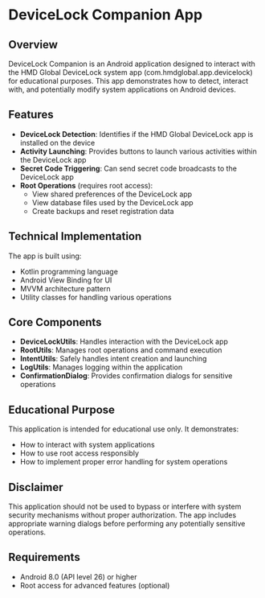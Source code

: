 # DeviceLock Companion App

## Overview

DeviceLock Companion is an Android application designed to interact with the HMD Global DeviceLock system app (com.hmdglobal.app.devicelock) for educational purposes. This app demonstrates how to detect, interact with, and potentially modify system applications on Android devices.

## Features

- **DeviceLock Detection**: Identifies if the HMD Global DeviceLock app is installed on the device
- **Activity Launching**: Provides buttons to launch various activities within the DeviceLock app
- **Secret Code Triggering**: Can send secret code broadcasts to the DeviceLock app
- **Root Operations** (requires root access):
  - View shared preferences of the DeviceLock app
  - View database files used by the DeviceLock app
  - Create backups and reset registration data

## Technical Implementation

The app is built using:
- Kotlin programming language
- Android View Binding for UI
- MVVM architecture pattern
- Utility classes for handling various operations

## Core Components

- **DeviceLockUtils**: Handles interaction with the DeviceLock app
- **RootUtils**: Manages root operations and command execution
- **IntentUtils**: Safely handles intent creation and launching
- **LogUtils**: Manages logging within the application
- **ConfirmationDialog**: Provides confirmation dialogs for sensitive operations

## Educational Purpose

This application is intended for educational use only. It demonstrates:
- How to interact with system applications
- How to use root access responsibly
- How to implement proper error handling for system operations

## Disclaimer

This application should not be used to bypass or interfere with system security mechanisms without proper authorization. The app includes appropriate warning dialogs before performing any potentially sensitive operations.

## Requirements

- Android 8.0 (API level 26) or higher
- Root access for advanced features (optional)